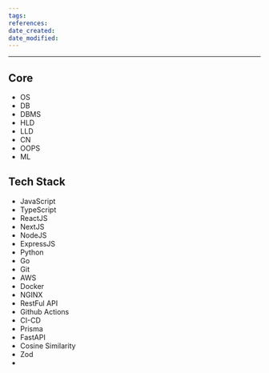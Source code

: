 ```yaml
---
tags: 
references: 
date_created: 
date_modified:
---
```

---
## Core

- OS
- DB
- DBMS
- HLD
- LLD
- CN
- OOPS
- ML

## Tech Stack

- JavaScript
- TypeScript
- ReactJS
- NextJS
- NodeJS
- ExpressJS
- Python
- Go
- Git
- AWS
- Docker
- NGINX
- RestFul API
- Github Actions
- CI-CD
- Prisma
- FastAPI
- Cosine Similarity
- Zod
- 